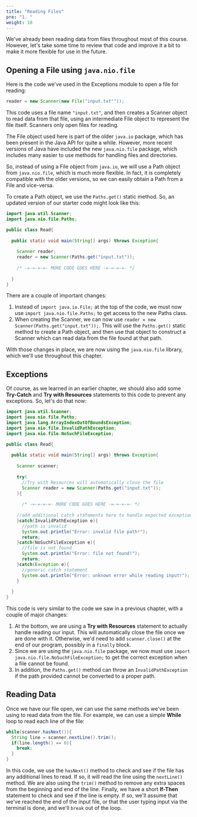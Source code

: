 ```yaml
---
title: "Reading Files"
pre: "1. "
weight: 10
---
```


<!--{{% youtube y6vTrInbR1I %}}

<!--[Video Materials]({{<relref "./video">}})

<!-- TODO Update Video -->

We've already been reading data from files throughout most of this course. However, let's take some time to review that code and improve it a bit to make it more flexible for use in the future. 

## Opening a File using `java.nio.file`

Here is the code we've used in the Exceptions module to open a file for reading:

```java
reader = new Scanner(new File("input.txt""));
```

This code uses a file name `"input.txt"`, and then creates a Scanner object to read data from that file, using an intermediate File object to represent the file itself. Scanners only open files for reading.

The File object used here is part of the older `java.io` package, which has been present in the Java API for quite a while. However, more recent versions of Java have included the new `java.nio.file` package, which includes many easier to use methods for handling files and directories. 

So, instead of using a File object from `java.io`, we will use a Path object from `java.nio.file`, which is much more flexible. In fact, it is completely compatible with the older versions, so we can easily obtain a Path from a File and vice-versa.

To create a Path object, we use the `Paths.get()` static method. So, an updated version of our starter code might look like this:

```java
import java.util.Scanner;
import java.nio.file.Paths;

public class Read{
  
  public static void main(String[] args) throws Exception{
    
    Scanner reader;
    reader = new Scanner(Paths.get("input.txt"));
    
    /* -=-=-=-=- MORE CODE GOES HERE -=-=-=-=- */
    
  }
}
```

There are a couple of important changes:

1. Instead of `import java.io.File;` at the top of the code, we must now use `import java.nio.file.Paths;` to get access to the new Paths class.
2. When creating the Scanner, we can now use `reader = new Scanner(Paths.get("input.txt"));`. This will use the `Paths.get()` static method to create a Path object, and then use that object to construct a Scanner which can read data from the file found at that path. 

With those changes in place, we are now using the `java.nio.file` library, which we'll use throughout this chapter. 

## Exceptions

Of course, as we learned in an earlier chapter, we should also add some **Try-Catch** and **Try with Resources** statements to this code to prevent any exceptions. So, let's do that now:

```java
import java.util.Scanner;
import java.nio.file.Paths;
import java.lang.ArrayIndexOutOfBoundsException;
import java.nio.file.InvalidPathException;
import java.nio.file.NoSuchFileException;

public class Read{
  
  public static void main(String[] args) throws Exception{
    
    Scanner scanner;
    
    try(
      //Try with Resources will automatically close the file
      Scanner reader = new Scanner(Paths.get("input.txt"));
    ){
    
      /* -=-=-=-=- MORE CODE GOES HERE -=-=-=-=- */
     
    //add additional catch statements here to handle expected exceptions
    }catch(InvalidPathException e){
      //path is invalid
      System.out.println("Error: invalid file path!");
      return;
    }catch(NoSuchFileException e){
      //file is not found
      System.out.println("Error: file not found!");
      return;
    }catch(Exception e){
      //generic catch statement
      System.out.println("Error: unknown error while reading input!");
    }
    
  }
}
```

This code is very similar to the code we saw in a previous chapter, with a couple of major changes:

1. At the bottom, we are using a **Try with Resources** statement to actually handle reading our input. This will automatically close the file once we are done with it. Otherwise, we'd need to add `scanner.close()` at the end of our program, possibly in a `finally` block. 
1. Since we are using the `java.nio.file` package, we now must use `import java.nio.file.NoSuchFileException;` to get the correct exception when a file cannot be found. 
1. In addition, the `Paths.get()` method can throw an `InvalidPathException` if the path provided cannot be converted to a proper path. 

## Reading Data

Once we have our file open, we can use the same methods we've been using to read data from the file. For example, we can use a simple **While** loop to read each line of the file:

```java
while(scanner.hasNext()){
  String line = scanner.nextLine().trim();
  if(line.length() == 0){
    break;
  }
}
```

In this code, we use the `hasNext()` method to check and see if the file has any additional lines to read. If so, it will read the line using the `nextLine()` method. We are also using the `trim()` method to remove any extra spaces from the beginning and end of the line. Finally, we have a short **If-Then** statement to check and see if the line is empty. If so, we'll assume that we've reached the end of the input file, or that the user typing input via the terminal is done, and we'll `break` out of the loop. 


